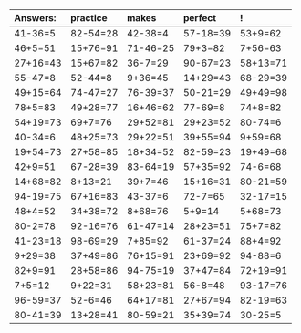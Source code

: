 | Answers: | practice | makes | perfect | ! |
| :--- | :--- | :--- | :--- | :--- |
| 41-36=5 | 82-54=28 | 42-38=4 | 57-18=39 | 53+9=62 | 
| 46+5=51 | 15+76=91 | 71-46=25 | 79+3=82 | 7+56=63 | 
| 27+16=43 | 15+67=82 | 36-7=29 | 90-67=23 | 58+13=71 | 
| 55-47=8 | 52-44=8 | 9+36=45 | 14+29=43 | 68-29=39 | 
| 49+15=64 | 74-47=27 | 76-39=37 | 50-21=29 | 49+49=98 | 
| 78+5=83 | 49+28=77 | 16+46=62 | 77-69=8 | 74+8=82 | 
| 54+19=73 | 69+7=76 | 29+52=81 | 29+23=52 | 80-74=6 | 
| 40-34=6 | 48+25=73 | 29+22=51 | 39+55=94 | 9+59=68 | 
| 19+54=73 | 27+58=85 | 18+34=52 | 82-59=23 | 19+49=68 | 
| 42+9=51 | 67-28=39 | 83-64=19 | 57+35=92 | 74-6=68 | 
| 14+68=82 | 8+13=21 | 39+7=46 | 15+16=31 | 80-21=59 | 
| 94-19=75 | 67+16=83 | 43-37=6 | 72-7=65 | 32-17=15 | 
| 48+4=52 | 34+38=72 | 8+68=76 | 5+9=14 | 5+68=73 | 
| 80-2=78 | 92-16=76 | 61-47=14 | 28+23=51 | 75+7=82 | 
| 41-23=18 | 98-69=29 | 7+85=92 | 61-37=24 | 88+4=92 | 
| 9+29=38 | 37+49=86 | 76+15=91 | 23+69=92 | 94-88=6 | 
| 82+9=91 | 28+58=86 | 94-75=19 | 37+47=84 | 72+19=91 | 
| 7+5=12 | 9+22=31 | 58+23=81 | 56-8=48 | 93-17=76 | 
| 96-59=37 | 52-6=46 | 64+17=81 | 27+67=94 | 82-19=63 | 
| 80-41=39 | 13+28=41 | 80-59=21 | 35+39=74 | 30-25=5 | 

